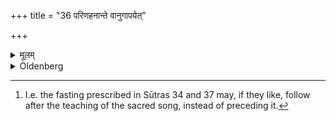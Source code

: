 +++
title = "36 परिणहनान्ते वानुगापयेत्"

+++

<details><summary>मूलम्</summary>

परिणहनान्ते वानुगापयेत् ३६
</details>

<details><summary>Oldenberg</summary>

36. [^6]  Or he should sing (the Mahānāmnīs to him) immediately after he has veiled (his eyes).


[^6]:  I.e. the fasting prescribed in Sūtras 34 and 37 may, if they like, follow after the teaching of the sacred song, instead of preceding it.
</details>
